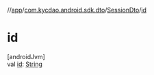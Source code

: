 //[app](../../../index.md)/[com.kycdao.android.sdk.dto](../index.md)/[SessionDto](index.md)/[id](id.md)

# id

[androidJvm]\
val [id](id.md): [String](https://kotlinlang.org/api/latest/jvm/stdlib/kotlin/-string/index.html)
